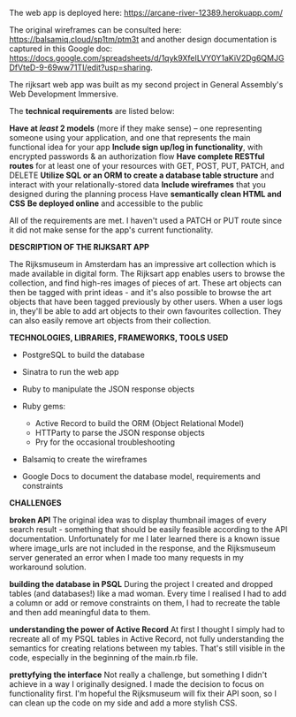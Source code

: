 The web app is deployed here: https://arcane-river-12389.herokuapp.com/

The original wireframes can be consulted here: https://balsamiq.cloud/sp1tm/ptm3t and another design documentation is captured in this Google doc: https://docs.google.com/spreadsheets/d/1qyk9XfeILVY0Y1aKiV2Dg6QMJGDfVteD-9-69ww71TI/edit?usp=sharing.

The rijksart web app was built as my second project in General Assembly's Web Development Immersive.

The **technical requirements** are listed below:

**Have at _least_ 2 models** (more if they make sense) – one representing someone using your application, and one that represents the main functional idea for your app
**Include sign up/log in functionality**, with encrypted passwords & an authorization flow
**Have complete RESTful routes** for at least one of your resources with GET, POST, PUT, PATCH, and DELETE
**Utilize SQL or an ORM to create a database table structure** and interact with your relationally-stored data
**Include wireframes** that you designed during the planning process
Have **semantically clean HTML and CSS**
**Be deployed online** and accessible to the public

All of the requirements are met. I haven't used a PATCH or PUT route since it did not make sense for the app's current functionality.

**DESCRIPTION OF THE RIJKSART APP**

The Rijksmuseum in Amsterdam has an impressive art collection which is made available in digital form. The Rijksart app enables users to browse the collection, and find high-res images of pieces of art.
These art objects can then be tagged with print ideas - and it's also possible to browse the art objects that have been tagged previously by other users.
When a user logs in, they'll be able to add art objects to their own favourites collection. They can also easily remove art objects from their collection.

**TECHNOLOGIES, LIBRARIES, FRAMEWORKS, TOOLS USED**

* PostgreSQL to build the database
* Sinatra to run the web app
* Ruby to manipulate the JSON response objects
* Ruby gems:
  * Active Record to build the ORM (Object Relational Model)
  * HTTParty to parse the JSON response objects
  * Pry for the occasional troubleshooting

* Balsamiq to create the wireframes
* Google Docs to document the database model, requirements and constraints

**CHALLENGES**

**broken API** The original idea was to display thumbnail images of every search result - something that should be easily feasible according to the API documentation. Unfortunately for me I later learned there is a known issue where image_urls are not included in the response, and the Rijksmuseum server generated an error when I made too many requests in my workaround solution.

**building the database in PSQL** During the project I created and dropped tables (and databases!) like a mad woman. Every time I realised I had to add a column or add or remove constraints on them, I had to recreate the table and then add meaningful data to them.

**understanding the power of Active Record** At first I thought I simply had to recreate all of my PSQL tables in Active Record, not fully understanding the semantics for creating relations between my tables. That's still visible in the code, especially in the beginning of the main.rb file.

**prettyfying the interface** Not really a challenge, but something I didn't achieve in a way I originally designed. I made the decision to focus on functionality first. I'm hopeful the Rijksmuseum will fix their API soon, so I can clean up the code on my side and add a more stylish CSS.  
